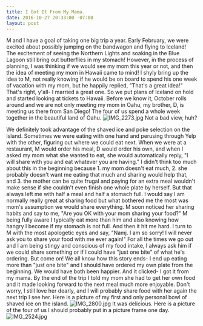 ```yaml
---
title: I Got It From My Mama.
date: 2016-10-27 20:33:00 -07:00
layout: post
---
```


M and I have a goal of taking one big trip a year. Early February, we were excited about possibly jumping on the bandwagon and flying to Iceland! The excitement of seeing the Northern Lights and soaking in the Blue Lagoon still bring out butterflies in my stomach! However, in the process of planning, I was thinking if we would see my mom this year or not, and then the idea of meeting my mom in Hawaii came to mind! I shyly bring up the idea to M, not really knowing if he would be on board to spend his one week of vacation with my mom, but he happily replied, "That's a great idea!" That's right, y'all- I married a great one.
So we put plans of Iceland on hold and started looking at tickets to Hawaii. Before we know it, October rolls around and we are not only meeting my mom in Oahu, my brother, D, is meeting us there from San Diego! The four of us spend a whole week together in the beautiful land of Oahu.
![IMG_2273.jpg](/uploads/IMG_2273.jpg)
Not a bad view, huh?

We definitely took advantage of the shaved ice and poke selection on the island. Sometimes we were eating with one hand and perusing through Yelp with the other, figuring out where we could eat next. When we were at a restaurant, M would order his meal, D would order his own, and when I asked my mom what she wanted to eat, she would automatically reply, "I will share with you and eat whatever you are having." I didn't think too much about this in the beginning because 1. my mom doesn't eat much, 2. she probably doesn't want me eating that much and sharing would help that, and 3. the mother can be quite frugal and paying for an extra meal wouldn't make sense if she couldn't even finish one whole plate by herself. But that always left me with half a meal and half a stomach full. I would say I am normally really great at sharing food but what bothered me the most was mom's assumption we would share everything. M soon noticed her sharing habits and say to me, "Are you OK with your mom sharing your food?" M being fully aware I typically eat more than him and also knowing how hangry I become if my stomach is not full.
And then it hit me hard. I turn to M with the most apologetic eyes and say, "Namj. I am so sorry! I will never ask you to share your food with me ever again!" For all the times we go out and I am being stingy and conscious of my food intake, I always ask him if we could share something or if I could have "just one bite" of what he's ordering. But come on! We all know how this story ends- I end up eating more than "just one bite" and I should have ordered my own plate from the beginning. We would have both been happier. And it clicked- I got it from my mama.
By the end of the trip I told my mom she had to get her own food and it made looking forward to the next meal much more enjoyable. 
Don't worry, I still love her dearly, and I will probably share food with her again the next trip I see her.
Here is a picture of my first and only personal bowl of shaved ice on the island.
![IMG_2800.jpg](/uploads/IMG_2800.jpg)
It was delicious. 
Here is a picture of the four of us I should probably put in a picture frame one day.
![IMG_2524.jpg](/uploads/IMG_2524.jpg)